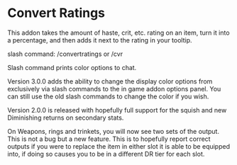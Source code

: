 # Convert Ratings

This addon takes the amount of haste, crit, etc. rating on an item, turn it into a percentage, and then adds it next to the rating in your tooltip. 

slash command: /convertratings  or /cvr 

Slash command prints color options to chat.

Version 3.0.0 adds the ability to change the display color options from exclusively via slash commands to the in game addon options panel. You can still use the old slash commands to change the color if you wish.

Version 2.0.0 is released with hopefully full support for the squish and new Diminishing returns on secondary stats. 

On Weapons, rings and trinkets, you will now see two sets of the output. This is not a bug but a new feature. This is to hopefully report correct outputs if you were to replace the item in either slot it is able to be equipped into, if doing so causes you to be in a different DR tier for each slot.
